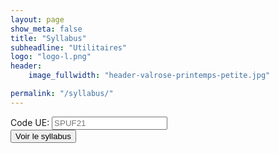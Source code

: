 ```yaml
---
layout: page
show_meta: false
title: "Syllabus"
subheadline: "Utilitaires"
logo: "logo-l.png"
header:
    image_fullwidth: "header-valrose-printemps-petite.jpg"

permalink: "/syllabus/"
---
```


<form id="syllabus">
	<div class="field">
		<label for="codeue">Code UE:</label>
		<input type="text" id="name" name="name" placeholder="SPUF21" />
		<small></small>
	</div>
	<button onclick="VaChercherLeSyllabus()">Voir le syllabus</button>
</form>


<script>
  function VaChercherLeSyllabus() {
      const form = document.getElementById('syllabus');
      window.open("https://syllabus.univ-cotedazur.fr/fr/course/router-light/" + form.elements["name"].value, "_blank")
  }
</script>
